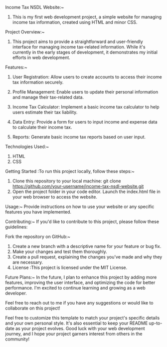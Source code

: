 Income Tax NSDL Website:~
1. This is my first web development project, a simple website for managing income tax information, created using HTML and minor CSS.

Project Overview:~
1. This project aims to provide a straightforward and user-friendly interface for managing income tax-related information. While it's currently in the early stages of development, it demonstrates my initial efforts in web development.

Features:~
1. User Registration: Allow users to create accounts to access their income tax information securely.

2. Profile Management: Enable users to update their personal information and manage their tax-related data.

3. Income Tax Calculator: Implement a basic income tax calculator to help users estimate their tax liability.

4. Data Entry: Provide a form for users to input income and expense data to calculate their income tax.

5. Reports: Generate basic income tax reports based on user input.

Technologies Used:~
1. HTML
2. CSS

Getting Started :To run this project locally, follow these steps:~
1. Clone this repository to your local machine:
git clone https://github.com/your-username/income-tax-nsdl-website.git
2. Open the project folder in your code editor.
Launch the index.html file in your web browser to access the website.

Usage:~
Provide instructions on how to use your website or any specific features you have implemented.

Contributing:~
If you'd like to contribute to this project, please follow these guidelines:

Fork the repository on GitHub:~
1. Create a new branch with a descriptive name for your feature or bug fix.
2. Make your changes and test them thoroughly.
3. Create a pull request, explaining the changes you've made and why they are necessary.
4. License :This project is licensed under the MIT License.

Future Plans:~
In the future, I plan to enhance this project by adding more features, improving the user interface, and optimizing the code for better performance. I'm excited to continue learning and growing as a web developer.

Feel free to reach out to me if you have any suggestions or would like to collaborate on this project!

Feel free to customize this template to match your project's specific details and your own personal style. It's also essential to keep your README up-to-date as your project evolves. Good luck with your web development journey, and I hope your project garners interest from others in the community!
